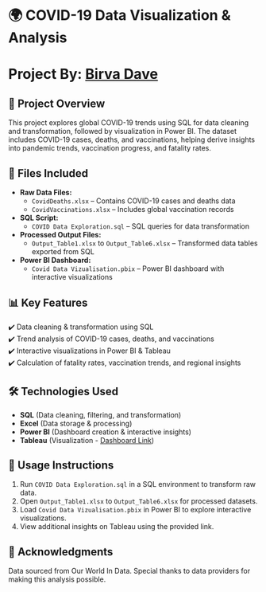 # 🌍 COVID-19 Data Visualization & Analysis  
# Project By: [Birva Dave](https://www.linkedin.com/in/birva-dave/)

## 📌 Project Overview  
This project explores global COVID-19 trends using SQL for data cleaning and transformation, followed by visualization in Power BI. The dataset includes COVID-19 cases, deaths, and vaccinations, helping derive insights into pandemic trends, vaccination progress, and fatality rates.  

## 📂 Files Included  
- **Raw Data Files:**  
  - `CovidDeaths.xlsx` – Contains COVID-19 cases and deaths data  
  - `CovidVaccinations.xlsx` – Includes global vaccination records  
- **SQL Script:**  
  - `COVID Data Exploration.sql` – SQL queries for data transformation  
- **Processed Output Files:**  
  - `Output_Table1.xlsx` to `Output_Table6.xlsx` – Transformed data tables exported from SQL  
- **Power BI Dashboard:**  
  - `Covid Data Vizualisation.pbix` – Power BI dashboard with interactive visualizations  

## 📊 Key Features  
✔️ Data cleaning & transformation using SQL  
✔️ Trend analysis of COVID-19 cases, deaths, and vaccinations  
✔️ Interactive visualizations in Power BI & Tableau  
✔️ Calculation of fatality rates, vaccination trends, and regional insights  

## 🛠️ Technologies Used  
- **SQL** (Data cleaning, filtering, and transformation)  
- **Excel** (Data storage & processing)  
- **Power BI** (Dashboard creation & interactive insights)  
- **Tableau** (Visualization - [Dashboard Link](https://public.tableau.com/app/profile/birva.dave/viz/CovidDataVisualization_16991195094510/Dashboard1)) 

## 🚀 Usage Instructions  
1. Run `COVID Data Exploration.sql` in a SQL environment to transform raw data.  
2. Open `Output_Table1.xlsx` to `Output_Table6.xlsx` for processed datasets.  
3. Load `Covid Data Vizualisation.pbix` in Power BI to explore interactive visualizations.  
4. View additional insights on Tableau using the provided link.  

## 📢 Acknowledgments  
Data sourced from  Our World In Data. Special thanks to data providers for making this analysis possible.  


